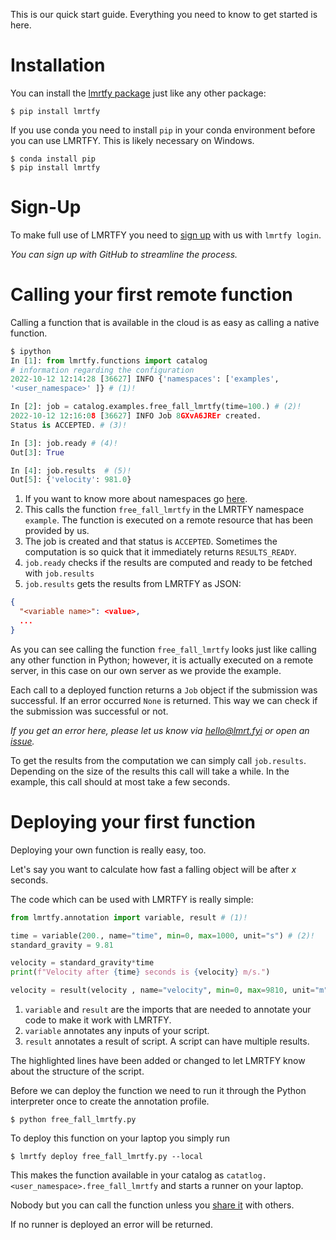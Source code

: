 This is our quick start guide. Everything you need to know to get started is here.

# Installation
You can install the [lmrtfy package](https://pypi.org/project/lmrtfy/) just like any other package:

```shell
$ pip install lmrtfy
```

If you use conda you need to install `pip` in your conda environment before you can use LMRTFY. This
is likely necessary on Windows.

```shell
$ conda install pip
$ pip install lmrtfy
```

# Sign-Up 
To make full use of LMRTFY you need to [sign up](https://app.lmrt.fyi) with us with `lmrtfy login`.

_You can sign up with GitHub to streamline the process._

# Calling your first remote function
Calling a function that is available in the cloud is as easy as calling a native function.

```py title="IPython listing - Best way to call jobs interactively" linenums="1" 
$ ipython
In [1]: from lmrtfy.functions import catalog
# information regarding the configuration
2022-10-12 12:14:28 [36627] INFO {'namespaces': ['examples', 
'<user_namespace>' ]} # (1)!

In [2]: job = catalog.examples.free_fall_lmrtfy(time=100.) # (2)!
2022-10-12 12:16:08 [36627] INFO Job 8GXvA6JREr created. 
Status is ACCEPTED. # (3)!

In [3]: job.ready # (4)!
Out[3]: True

In [4]: job.results  # (5)!
Out[5]: {'velocity': 981.0}
```

1. If you want to know more about namespaces go [here](user_guide/namespaces.md).
2. This calls the function `free_fall_lmrtfy` in the LMRTFY namespace `example`. The function is executed
   on a remote resource that has been provided by us.
3. The job is created and that status is `ACCEPTED`. Sometimes the computation is so quick that it 
immediately returns `RESULTS_READY`.
4. `job.ready` checks if the results are computed and ready to be fetched with `job.results`
5. `job.results` gets the results from LMRTFY as JSON:
```json
{
  "<variable name>": <value>,
  ...
}    
```

As you can see calling the function `free_fall_lmrtfy` looks just like calling any other function in Python;
however, it is actually executed on a remote server, in this case on our own server as we provide the
example.

Each call to a deployed function returns a `Job` object if the submission was successful. If an error
occurred `None` is returned. This way we can check if the submission was successful or not. 

_If you get an error here, please let us know via [hello@lmrt.fyi](mailto:hello@lmrt.fyi) or open an 
[issue](https://github.com/lmrtfy/lmrtfy/issues)._

To get the results from the computation we can simply call `job.results`. Depending on the size of the
results this call will take a while. In the example, this call should at most take a few seconds.

# Deploying your first function
Deploying your own function is really easy, too.

Let's say you want to calculate how fast a falling object will be after $x$ seconds.

The code which can be used with LMRTFY is really simple:

```py title="free_fall_lmrtfy.py" linenums="1" hl_lines="1 3 9"
from lmrtfy.annotation import variable, result # (1)!

time = variable(200., name="time", min=0, max=1000, unit="s") # (2)!
standard_gravity = 9.81

velocity = standard_gravity*time
print(f"Velocity after {time} seconds is {velocity} m/s.") 

velocity = result(velocity , name="velocity", min=0, max=9810, unit="m") # (3)!
```

1. `variable` and `result` are the imports that are needed to annotate your code to make it work 
with LMRTFY.
2. `variable` annotates any inputs of your script.
3. `result` annotates a result of script. A script can have multiple results.

The highlighted lines have been added or changed to let LMRTFY know about the structure of the script.

Before we can deploy the function we need to run it through the Python interpreter once to create
the annotation profile.

```shell
$ python free_fall_lmrtfy.py 
```

To deploy this function on your laptop you simply run
```shell
$ lmrtfy deploy free_fall_lmrtfy.py --local
```
This makes the function available in your catalog as 
```catatlog.<user_namespace>.free_fall_lmrtfy```
and starts a runner on your laptop. 

Nobody but you can call the function unless you 
[share it](user_guide/sharing/sharing.md) with others. 

If no runner is deployed an error will be returned.

